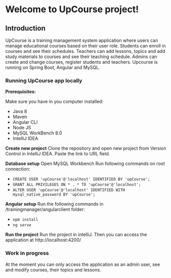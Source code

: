 # Welcome to UpCourse project!

## Introduction
UpCourse is a training management system application where users can manage educational courses based on their user role. 
Students can enroll in courses and see their schedules. 
Teachers can add lessons, topics and add study materials to courses and see their teaching schedule. 
Admins can create and change courses, register students and teachers.
Upcourse is running on Spring Boot, Angular and MySQL.

### Running UpCourse app locally

**Prerequisites:**

Make sure you have in you computer installed:
- Java 8
- Maven 
- Angular CLI
- Node JS
- MySQL WorkBench 8.0
- IntelliJ IDEA

**Create new project**
Clone the repository and open new project from Version Control in IntelliJ IDEA.
Paste the link to URL field.

**Database setup**
Open MySQL Workbench
Run following commands on root connection:
- `CREATE USER 'upCourse'@'localhost' IDENTIFIED BY 'upCourse';`
- `GRANT ALL PRIVILEGES ON * . * TO 'upCourse'@'localhost';`
- `ALTER USER 'upCourse'@'localhost' IDENTIFIED WITH mysql_native_password BY 'upCourse';`

**Angular setup**
Run the following commands in /trainingmanager/angularclient folder:
- `npm install`
- `ng serve`

**Run the project**
Run the project in intelliJ.
Then you can access the application at http://localhost:4200/

### Work in progress
At the moment you can only access the application as an admin user, see and modify courses, their topics and lessons.
